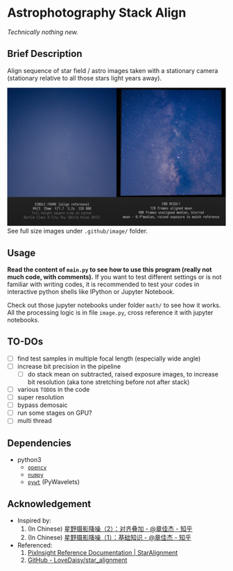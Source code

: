 # Astrophotography Stack Align

_Technically nothing new._

## Brief Description

Align sequence of star field / astro images taken with a stationary camera (stationary relative to all those stars light years away).

![End Result Example](./.github/image/github_readme_img__end_result.jpg)
See full size images under `.github/image/` folder.

## Usage

**Read the content of `main.py` to see how to use this program (really not much code, with comments).**  If you want to test different settings or is not familiar with writing codes, it is recommended to test your codes in interactive python shells like IPython or Jupyter Notebook.

Check out those jupyter notebooks under folder `math/` to see how it works.  All the processing logic is in file `image.py`, cross reference it with jupyter notebooks.

## TO-DOs

- [ ] find test samples in multiple focal length (especially wide angle)
- [ ] increase bit precision in the pipeline
  - [ ] do stack mean on subtracted, raised exposure images, to increase bit resolution (aka tone stretching before not after stack)
- [ ] various `TODO`s in the code
- [ ] super resolution
- [ ] bypass demosaic
- [ ] run some stages on GPU?
- [ ] multi thread

## Dependencies

- python3
  - [`opencv`](https://docs.opencv.org/master/)
  - [`numpy`](https://numpy.org/doc/stable/)
  - [`pywt`](https://pywavelets.readthedocs.io/en/latest/) (PyWavelets)

## Acknowledgement

- Inspired by:
  1. (In Chinese) [星野摄影降噪（2）：对齐叠加 - @章佳杰 - 知乎](https://zhuanlan.zhihu.com/p/25311770)
  1. (In Chinese) [星野摄影降噪（1）：基础知识 - @章佳杰 - 知乎](https://zhuanlan.zhihu.com/p/25111196)
- Referenced:
  1. [PixInsight Reference Documentation | StarAlignment](https://pixinsight.com/doc/tools/StarAlignment/StarAlignment.html)
  1. [GitHub - LoveDaisy/star_alignment](https://github.com/LoveDaisy/star_alignment)
